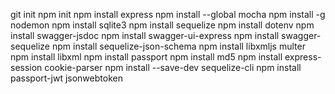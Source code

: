 git init
npm init
npm install express
npm install --global mocha
npm install -g nodemon
npm install sqlite3
npm install sequelize
npm install dotenv
npm install swagger-jsdoc
npm install swagger-ui-express
npm install swagger-sequelize
npm install sequelize-json-schema
npm install libxmljs multer
npm install libxml
npm install passport
npm install md5
npm install express-session cookie-parser
npm install --save-dev sequelize-cli
npm install passport-jwt jsonwebtoken